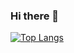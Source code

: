 ### Hi there 👋

<!--
**aeduardamariaa/aeduardamariaa** is a ✨ _special_ ✨ repository because its `README.md` (this file) appears on your GitHub profile.

Here are some ideas to get you started:

- 🔭 I’m currently working on ...
- 🌱 I’m currently learning ...
- 👯 I’m looking to collaborate on ...
- 🤔 I’m looking for help with ...
- 💬 Ask me about ...
- 📫 How to reach me: ...
- 😄 Pronouns: ...
- ⚡ Fun fact: ...
-->
<div style="width: 200px;">
<a href="https://github.com/aeduardamariaa/github-readme-stats">
  <img src="https://github-readme-stats.vercel.app/api/top-langs/?username=aeduardamariaa&langs_count=8" alt="Top Langs" />
</a>
</div>
